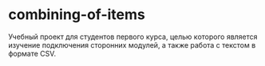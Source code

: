 # combining-of-items
Учебный проект для студентов первого курса, целью которого является изучение подключения сторонних модулей, а также работа с текстом в формате CSV.
